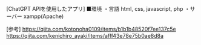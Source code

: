 [ChatGPT APIを使用したアプリ]
■環境
・言語
html, css, javascript, php
・サーバー
xampp(Apache)

[参考]
https://qiita.com/kotonoha0109/items/b1b1b48520f7ee137c5e
https://qiita.com/kenichiro_ayaki/items/afff43e78e75b0ae8d8a
